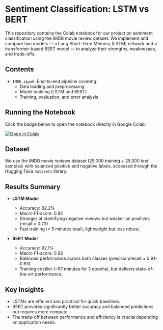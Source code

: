 # Sentiment Classification: LSTM vs BERT

This repository contains the Colab notebook for our project on sentiment classification using the IMDB movie review dataset. We implement and compare two models — a Long Short-Term Memory (LSTM) network and a transformer-based BERT model — to analyze their strengths, weaknesses, and trade-offs.

## Contents
- `IMDB.ipynb`: End-to-end pipeline covering:
  - Data loading and preprocessing  
  - Model building (LSTM and BERT)  
  - Training, evaluation, and error analysis  

## Running the Notebook
Click the badge below to open the notebook directly in Google Colab:

[![Open In Colab](https://colab.research.google.com/assets/colab-badge.svg)](https://colab.research.google.com/github/ahanac21/CSE08Assignment/blob/main/IMDB.ipynb)

## Dataset
We use the IMDB movie reviews dataset (25,000 training + 25,000 test samples) with balanced positive and negative labels, accessed through the Hugging Face `datasets` library.

## Results Summary
- **LSTM Model**  
  - Accuracy: 82.2%  
  - Macro F1-score: 0.82  
  - Stronger at identifying negative reviews but weaker on positives (recall = 0.73)  
  - Fast training (< 5 minutes total), lightweight but less robust.  

- **BERT Model**  
  - Accuracy: 92.1%  
  - Macro F1-score: 0.92  
  - Balanced performance across both classes (precision/recall ≈ 0.91–0.93)  
  - Training costlier (~57 minutes for 3 epochs), but delivers state-of-the-art performance.  

## Key Insights
- LSTMs are efficient and practical for quick baselines.  
- BERT provides significantly better accuracy and balanced predictions but requires more compute.  
- The trade-off between performance and efficiency is crucial depending on application needs.  

